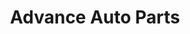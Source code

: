 ---
title: "Advance Auto Parts"
url: /clearwater/advance-auto-parts-gulf-to-bay-boulevard/
shop: car parts
---